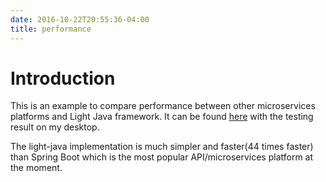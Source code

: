 ```yaml
---
date: 2016-10-22T20:55:36-04:00
title: performance
---
```


# Introduction

This is an example to compare performance between other microservices 
platforms and Light Java framework. It can be found [here](https://github.com/networknt/light-java-example/tree/master/performance)
with the testing result on my desktop.

The light-java implementation is much simpler and faster(44 times faster) 
than Spring Boot which is the most popular API/microservices platform at the moment.
